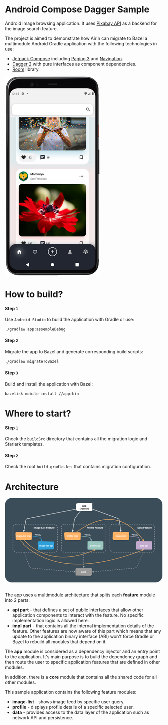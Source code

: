 # Android Compose Dagger Sample
Android image browsing application. It uses [Pixabay API](https://pixabay.com/api/docs/) as a backend for the image search feature.

The project is aimed to demonstrate how Airin can migrate to Bazel a multimodule Android Gradle application with the following technologies in use:
- [Jetpack Compose](https://developer.android.com/jetpack/compose) including [Paging 3](https://developer.android.com/jetpack/androidx/releases/paging) and [Navigation](https://developer.android.com/jetpack/compose/navigation).
- [Dagger 2]() with pure interfaces as component dependencies.
- [Room](https://developer.android.com/training/data-storage/room) library. 

<div>
  <img align="center" src="app.png" alt="App screenshot" height="640">
</div>

# How to build?

#### Step `1`
Use `Android Studio` to build the application with Gradle or use:
```shell
./gradlew app:assembleDebug
```
#### Step `2`
Migrate the app to Bazel and generate corresponding build scripts:
```shell
./gradlew migrateToBazel
```
#### Step `3`
Build and install the application with Bazel:
```shell
bazelisk mobile-install //app:bin
```

# Where to start?
#### Step `1`
Check the `buildSrc` directory that contains all the migration logic and Starlark templates.
#### Step `2`
Check the root `build.gradle.kts` that contains migration configuration.

# Architecture

<div>
  <img align="center" src="arch.png" alt="App architecture" width="720">
</div>

<br>

The app uses a multimodule architecture that splits each **feature** module into 2 parts:
- **api part** - that defines a set of public interfaces that allow other application components to interact with the feature. No specific implementation logic is allowed here.
- **impl part** - that contains all the internal implementation details of the feature. Other features are now aware of this part which means that any update to the application binary interface (ABI) won't force Gradle or Bazel to rebuild all modules that depend on it.

The **app** module is considered as a dependency injector and an entry point to the application. It's main purpose is to build the dependency graph and then route the user to specific application features that are defined in other modules.

In addition, there is a **core** module that contains all the shared code for all other modules.

This sample application contains the following feature modules:
- **image-list** - shows image feed by specific user query.
- **profile** - displays profile details of a specific selected user.
- **data** - provides access to the data layer of the application such as network API and persistence.
